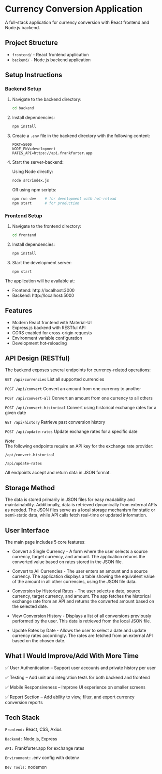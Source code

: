 
# Currency Conversion Application

A full-stack application for currency conversion 
with React frontend and Node.js backend.

## Project Structure


- `frontend/` - React frontend application
- `backend/` - Node.js backend application

## Setup Instructions

### Backend Setup

1. Navigate to the backend directory:
   ```bash
   cd backend
   ```

2. Install dependencies:
   ```bash
   npm install
   ```

3. Create a `.env` file in the backend directory with the following content:
   ```
   PORT=5000
   NODE_ENV=development
   RATES_API=https://api.frankfurter.app
   ```

4. Start the server-backend:

   Using Node directly:
   ```bash
   node src/index.js
   ```

   OR using npm scripts:
   ```bash
   npm run dev    # for development with hot-reload
   npm start      # for production
   ```

### Frontend Setup

1. Navigate to the frontend directory:
   ```bash
   cd frontend
   ```

2. Install dependencies:
   ```bash
   npm install
   ```

3. Start the development server:
   ```bash
   npm start
   ```

The application will be available at:
- Frontend: http://localhost:3000
- Backend: http://localhost:5000

## Features
- Modern React frontend with Material-UI
- Express.js backend with RESTful API
- CORS enabled for cross-origin requests
- Environment variable configuration
- Development hot-reloading 

## API Design (RESTful)
The backend exposes several endpoints for currency-related operations:

```GET /api/currencies``` List all supported currencies

```POST /api/convert``` Convert an amount from one currency to another

```POST /api/convert-all``` Convert an amount from one currency to all others

```POST /api/convert-historical``` Convert using historical exchange rates for a given date

```GET /api/history``` Retrieve past conversion history

```POST /api/update-rates``` Update exchange rates for a specific date

*Note*  
The following endpoints require an API key for the exchange rate provider:

```/api/convert-historical```

```/api/update-rates```

All endpoints accept and return data in JSON format.

## Storage Method

The data is stored primarily in JSON files for easy readability and maintainability.
Additionally, data is retrieved dynamically from external APIs as needed.
The JSON files serve as a local storage mechanism for static or semi-static data,
while API calls fetch real-time or updated information.

## User Interface
The main page includes 5 core features:

- Convert a Single Currency - 
A form where the user selects a source currency, target currency, and amount. The application returns the converted value based on rates stored in the JSON file.

- Convert to All Currencies - 
The user enters an amount and a source currency. The application displays a table showing the equivalent value of the amount in all other currencies, using the JSON file data.

- Conversion by Historical Rates -
The user selects a date, source currency, target currency, and amount. The app fetches the historical exchange rate from an API and returns the converted amount based on the selected date.

- View Conversion History - 
Displays a list of all conversions previously performed by the user. This data is retrieved from the local JSON file.

- Update Rates by Date -
Allows the user to select a date and update currency rates accordingly. The rates are fetched from an external API based on the chosen date.

## What I Would Improve/Add With More Time
✅ User Authentication – Support user accounts and private history per user

✅ Testing – Add unit and integration tests for both backend and frontend

✅ Mobile Responsiveness – Improve UI experience on smaller screens

✅ Report Section – Add ability to view, filter, and export currency conversion reports

## Tech Stack
``Frontend:`` React, CSS, Axios

``Backend:`` Node.js, Express

``API:`` Frankfurter.app for exchange rates

``Environment:`` .env config with dotenv

``Dev Tools:`` nodemon